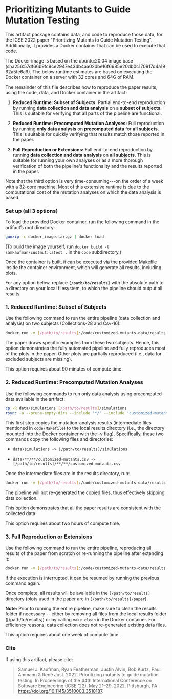 # Prioritizing Mutants to Guide Mutation Testing

This artifact package contains data, and code to reproduce those data, for the
ICSE 2022 paper "Prioritizing Mutants to Guide Mutation Testing". Additionally,
it provides a Docker container that can be used to execute that code.

The Docker image is based on the ubuntu:20.04 image base
(sha256:57df66b9fc9ce2947e434b4aa02dbe16f6685e20db0c170917d4a1962a5fe6a9).
The below runtime estimates are based on executing the Docker container on a
server with 32 cores and 64G of RAM.

The remainder of this file describes how to reproduce the paper results, using
the code, data, and Docker container in the artifact:

1. **Reduced Runtime: Subset of Subjects:**
   Partial end-to-end reproduction by running **data collection and data
   analysis**  on a **subset of subjects**. This is suitable for verifying
   that all parts of the pipeline are functional.

2. **Reduced Runtime: Precomputed Mutation Analyses:**
   Full reproduction by running **only data analysis** on **precomputed data**
   for **all subjects**. This is suitable for quickly verifying that results
   match those reported in the paper.

3. **Full Reproduction or Extensions:**
   Full end-to-end reproduction by running **data collection and data analysis**
   on **all subjects**. This is suitable for running your own analyses or as a
   more thorough verification of both the pipeline's functionality and the
   results reported in the paper.

Note that the third option is very time-consuming---on the order of a week with
a 32-core machine. Most of this extensive runtime is due to the computational
cost of the mutation analyses on which the data analysis is based.

### Set up (all 3 options)
To load the provided Docker container, run the following command in the
artifact’s root directory:

```sh
gunzip -c docker_image.tar.gz | docker load
```

(To build the image yourself, run `docker build -t samkaufman/custmut:latest .`
in the `code` subdirectory.)

Once the container is built, it can be executed via the provided Makefile inside
the container environment, which will generate all results, including plots.

For any option below, replace **`[/path/to/results]`** with the absolute path to
a directory on your local filesystem, to which the pipeline should output all
results.

### 1. Reduced Runtime: Subset of Subjects
Use the following command to run the entire pipeline (data collection and
analysis) on two subjects (Collections-28 and Csv-16):

```sh
docker run -v [/path/to/results]:/code/customized-mutants-data/results -it samkaufman/custmut:latest make SUBJECTS_CSV=data_collection/subjects.test.csv
```

The paper draws specific examples from these two subjects. Hence, this option
demonstrates the fully automated pipeline and fully reproduces most of the plots
in the paper. Other plots are partially reproduced (i.e., data for excluded
subjects are missing).

This option requires about 90 minutes of compute time.

### 2. Reduced Runtime: Precomputed Mutation Analyses
Use the following commands to run only data analysis using precomputed data
available in the artifact:

```sh
cp -R data/simulations [/path/to/results]/simulations
rsync -a --prune-empty-dirs --include '*/' --include 'customized-mutants.csv' --exclude '*' data/ [/path/to/results]
```

This first step copies the mutation-analysis results (intermediate files
mentioned in `code/Makefile`) to the local results directory (i.e., the
directory mounted into the Docker container with the -v flag). Specifically,
these two commands copy the following files and directories:

- `data/simulations -> [/path/to/results]/simulations`

- `data/**/**/customized-mutants.csv -> [/path/to/results]/**/**/customized-mutants.csv`

Once the intermediate files are in the results directory, run:

```sh
docker run -v [/path/to/results]:/code/customized-mutants-data/results -it samkaufman/custmut:latest make
```
The pipeline will not re-generated the copied files, thus effectively skipping
data collection.

This option demonstrates that all the paper results are consistent with the
collected data.

This option requires about two hours of compute time.

### 3. Full Reproduction or Extensions
Use the following command to run the entire pipeline, reproducing all results of
the paper from scratch or re-running the pipeline after extending it:

```sh
docker run -v [/path/to/results]:/code/customized-mutants-data/results -it samkaufman/custmut:latest make`
```

If the execution is interrupted, it can be resumed by running the previous command again.

Once complete, all results will be available in the `[/path/to/results]`
directory (plots used in the paper are in `[/path/to/results]/paper`).

**Note:** Prior to running the entire pipeline, make sure to clean the results
folder if necessary -- either by removing all files from the local results
folder ([/path/to/results]) or by calling `make clean` in the Docker container.
For efficiency reasons, data collection does not re-generated existing data
files.

This option requires about one week of compute time.

### Cite
If using this artifact, please cite:

> Samuel J. Kaufman, Ryan Featherman, Justin Alvin, Bob Kurtz, Paul Ammann & René Just.
> 2022. Prioritizing mutants to guide mutation testing. In Proceedings of the 44th
> International Conference on Software Engineering (ICSE '22), May 21–29, 2022.
> Pittsburgh, PA. <https://doi.org/10.1145/3510003.3510187>.